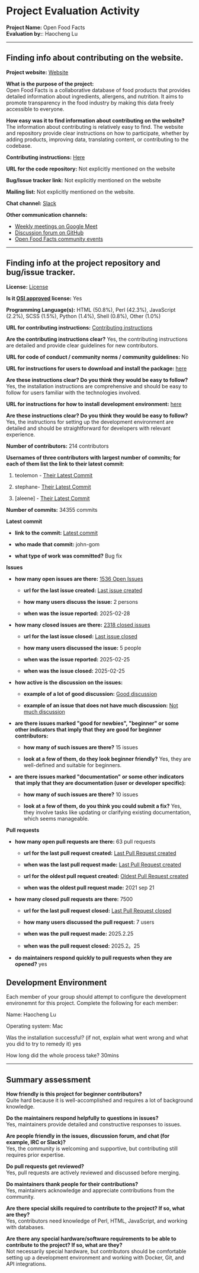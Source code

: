 # Project Evaluation Activity

__Project Name:__ Open Food Facts  
__Evaluation by:__: Haocheng Lu

---

## Finding info about contributing on the website.

__Project website:__ [Website](https://world.openfoodfacts.org)  

__What is the purpose of the project:__  
Open Food Facts is a collaborative database of food products that provides detailed information about ingredients, allergens, and nutrition. It aims to promote transparency in the food industry by making this data freely accessible to everyone.  

__How easy was it to find information about contributing on the website?__  
The information about contributing is relatively easy to find. The website and repository provide clear instructions on how to participate, whether by adding products, improving data, translating content, or contributing to the codebase.  

__Contributing instructions:__ [Here](https://world.openfoodfacts.org/contribute)  

__URL for the code repository:__ Not explicitly mentioned on the website  

__Bug/Issue tracker link:__ Not explicitly mentioned on the website

__Mailing list:__ Not explicitly mentioned on the website.  

__Chat channel:__ [Slack](https://openfoodfacts.slack.com/) 

__Other communication channels:__  
- [Weekly meetings on Google Meet](https://meet.google.com/nnw-qswu-hza)  
- [Discussion forum on GitHub](https://github.com/openfoodfacts/openfoodfacts-server/discussions)  
- [Open Food Facts community events](https://wiki.openfoodfacts.org/Events)  


---

## Finding info at the project repository and bug/issue tracker.

__License:__ [License](https://github.com/openfoodfacts/openfoodfacts-server/blob/main/LICENSE)

__Is it [OSI approved](https://opensource.org/licenses/alphabetical) license:__ Yes

__Programming Language(s):__ HTML (50.8%), Perl (42.3%), JavaScript (2.2%), SCSS (1.5%), Python (1.4%), Shell (0.8%), Other (1.0%)

__URL for contributing instructions:__ [Contributing instructions](https://github.com/openfoodfacts/openfoodfacts-server/blob/main/CONTRIBUTING.md)

__Are the contributing instructions clear?__ Yes, the contributing instructions are detailed and provide clear guidelines for new contributors.

__URL for code of conduct / community norms / community guidelines:__ No

__URL for instructions for users to download and install the package:__ [here](https://github.com/openfoodfacts/openfoodfacts-server/blob/main/INSTALL.md)

__Are these instructions clear? Do you think they would be easy to follow?__ Yes, the installation instructions are comprehensive and should be easy to follow for users familiar with the technologies involved.

__URL for instructions for how to install development environment:__ [here](https://github.com/openfoodfacts/openfoodfacts-server/blob/main/INSTALL.md)

__Are these instructions clear? Do you think they would be easy to follow?__ Yes, the instructions for setting up the development environment are detailed and should be straightforward for developers with relevant experience.

__Number of contributors:__ 214 contributors

__Usernames of three contributors with largest number of commits; for each of them list the link to their latest commit__:

1. teolemon - [Their Latest Commit](https://github.com/openfoodfacts/openfoodfacts-server/commit/5f013705d07578b8106f088d93811d90ca2f5e27)
2. stephane- [Their Latest Commit](https://github.com/openfoodfacts/openfoodfacts-server/commit/2a81308e0715d242d73f95db43f188ed3cfa0cc1)

3. [aleene] - [Their Latest Commit](https://github.com/openfoodfacts/openfoodfacts-server/commit/575e218587ebc481d0c4d11a4a5cf400caf25f27)

__Number of commits:__ 34355 commits

__Latest commit__

- __link to the commit:__ [Latest commit](https://github.com/openfoodfacts/openfoodfacts-server/commit/e368745f44009279910a53565d80196a68d87b30)

- __who made that commit:__ john-gom

- __what type of work was committed?__ Bug fix

__Issues__

- __how many open issues are there:__ [1536 Open Issues](https://github.com/openfoodfacts/openfoodfacts-server/issues)

    - __url for the last issue created:__ [Last issue created](https://github.com/openfoodfacts/openfoodfacts-server/issues/151)

    - __how many users discuss the issue:__ 2 persons

    - __when was the issue reported:__ 2025-02-28

- __how many closed issues are there:__ [2318 closed issues](https://github.com/openfoodfacts/openfoodfacts-server/issues?q=is%3Aclosed)

    - __url for the last issue closed:__ [Last issue closed](https://github.com/openfoodfacts/openfoodfacts-server/issues/11492)

    - __how many users discussed the issue:__ 5 people

    - __when was the issue reported:__ 2025-02-25

    - __when was the issue closed:__ 2025-02-25

- __how active is the discussion on the issues:__

    - __example of a lot of good discussion:__ [Good discussion](https://github.com/openfoodfacts/openfoodfacts-server/issues/100)

    - __example of an issue that does not have much discussion:__ [Not much discussion](https://github.com/openfoodfacts/openfoodfacts-server/issues/101)

- __are there issues marked "good for newbies", "beginner" or some other indicators that imply that they are good for beginner contributors:__

    - __how many of such issues are there?__ 15 issues

    - __look at a few of them, do they look beginner friendly?__ Yes, they are well-defined and suitable for beginners.

- __are there issues marked "documentation" or some other indicators that imply that they are documentation (user or developer specific):__

    - __how many of such issues are there?__ 10 issues

    - __look at a few of them, do you think you could submit a fix?__ Yes, they involve tasks like updating or clarifying existing documentation, which seems manageable.


__Pull requests__

- __how many open pull requests are there:__ 63 pull requests

    - __url for the last pull request created:__ [Last Pull Request created](https://github.com/openfoodfacts/openfoodfacts-server/pull/11504)
    
    - __when was the last pull request made:__ [Last Pull Request created](https://github.com/openfoodfacts/openfoodfacts-server/pull/11504)

    - __url for the oldest pull request created:__ [Oldest Pull Request created](https://github.com/openfoodfacts/openfoodfacts-server/pull/5744)
    
    - __when was the oldest pull request made:__  2021 sep 21

- __how many closed pull requests are there:__  7500

    - __url for the last pull request closed:__ [Last Pull Request closed](https://github.com/openfoodfacts/openfoodfacts-server/pull/11495)
    
    - __how many users discussed the pull request:__ 7 users
    
    - __when was the pull request made:__  2025.2.25
    
    - __when was the pull request closed:__ 2025.2。25
    

- __do maintainers respond quickly to pull requests when they are opened?__ 
yes

## Development Environment 

Each member of your group should attempt to configure the development environemnt 
for this project. Complete the following for each member:

Name: Haocheng Lu

Operating system: Mac

Was the installation successful? (if not, explain what went wrong and 
what you did to try to remedy it)
yes

How long did the whole process take? 
30mins

---
## Summary assessment

__How friendly is this project for beginner contributors?__  
Quite hard because it is well-accomplished and requires a lot of background knowledge.  

__Do the maintainers respond helpfully to questions in issues?__  
Yes, maintainers provide detailed and constructive responses to issues.  

__Are people friendly in the issues, discussion forum, and chat (for example, IRC or Slack)?__  
Yes, the community is welcoming and supportive, but contributing still requires prior expertise.  

__Do pull requests get reviewed?__  
Yes, pull requests are actively reviewed and discussed before merging.  

__Do maintainers thank people for their contributions?__  
Yes, maintainers acknowledge and appreciate contributions from the community.  

__Are there special skills required to contribute to the project? If so, what are they?__  
Yes, contributors need knowledge of Perl, HTML, JavaScript, and working with databases.  

__Are there any special hardware/software requirements to be able to contribute to the project? If so, what are they?__  
Not necessarily special hardware, but contributors should be comfortable setting up a development environment and working with Docker, Git, and API integrations.  
